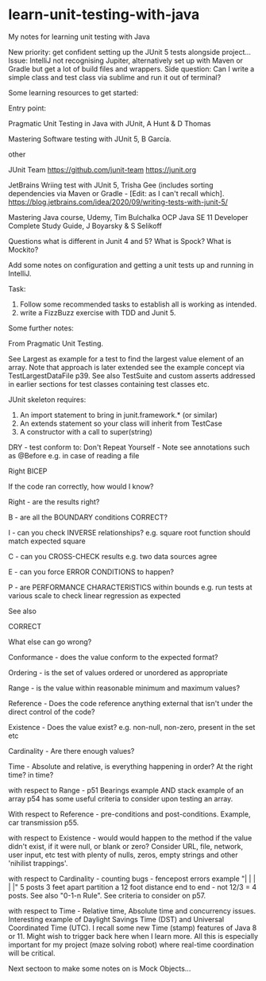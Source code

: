 # learn-unit-testing-with-java
My notes for learning unit testing with Java

New priority: get confident setting up the JUnit 5 tests alongside project...
Issue: IntelliJ not recognising Jupiter, alternatively set up with Maven or Gradle but get a lot of build files and wrappers. 
Side question: Can I write a simple class and test class via sublime and run it out of terminal?

Some learning resources to get started:

Entry point: 

Pragmatic Unit Testing in Java with JUnit, A Hunt & D Thomas

Mastering Software testing with JUnit 5, B García.

other

JUnit Team 
https://github.com/junit-team 
https://junit.org

JetBrains 
Wriing test with JUnit 5, Trisha Gee (includes sorting dependencies via Maven or Gradle - [Edit: as I can't recall which].
https://blog.jetbrains.com/idea/2020/09/writing-tests-with-junit-5/

Mastering Java course, Udemy, Tim Bulchalka
OCP Java SE 11 Developer Complete Study Guide, J Boyarsky & S Selikoff 


Questions what is different in Junit 4 and 5?
What is Spock?
What is Mockito?


Add some notes on configuration and getting a unit tests up and running in IntelliJ.

Task: 
1) Follow some recommended tasks to establish all is working as intended.
2) write a FizzBuzz exercise with TDD and Junit 5.


Some further notes:

From Pragmatic Unit Testing.

See Largest as example for a test to find the largest value element of an array. 
Note that approach is later extended see the example concept via TestLargestDataFile p39. See also TestSuite and custom asserts addressed in earlier sections for test classes containing test classes etc. 

JUnit skeleton requires:

1) An import statement to bring in junit.framework.* (or similar)
2) An extends statement so your class will inherit from TestCase
3) A constructor with a call to super(string)

DRY - test conform to: Don't Repeat Yourself - Note see annotations such as @Before e.g. in case of reading a file

Right BICEP

If the code ran correctly, how would I know?

Right - are the results right?

B - are all the BOUNDARY conditions CORRECT?

I - can you check INVERSE relationships? e.g. square root function should match expected square

C - can you CROSS-CHECK results e.g. two data sources agree

E - can you force ERROR CONDITIONS to happen?

P - are PERFORMANCE CHARACTERISTICS within bounds e.g. run tests at various scale to check linear regression as expected 

See also

CORRECT

What else can go wrong?

Conformance - does the value conform to the expected format?

Ordering - is the set of values ordered or unordered as appropriate

Range - is the value within reasonable minimum and maximum values?

Reference - Does the code reference anything external that isn't under the direct control of the code?

Existence - Does the value exist? e.g. non-null, non-zero, present in the set etc

Cardinality - Are there enough values?

Time - Absolute and relative, is everything happening in order? At the right time? in time?

with respect to Range - p51 Bearings example AND stack example of an array p54 has some useful criteria to consider upon testing an array.

With respect to Reference - pre-conditions and post-conditions. Example, car transmission p55.

with respect to Existence - would would happen to the method if the value didn't exist, if it were null, or blank or zero? Consider URL, file, network, user input, etc test with plenty of nulls, zeros, empty strings and other 'nihilist trappings'.

with respect to Cardinality - counting bugs - fencepost errors example "| | | | |" 5 posts 3 feet apart partition a 12 foot distance end to end - not 12/3 = 4 posts. See also "0-1-n Rule". See criteria to consider on p57.

with respect to Time - Relative time, Absolute time and concurrency issues. Interesting example of Daylight Savings Time (DST) and Universal Coordinated Time (UTC). I recall some new Time (stamp) features of Java 8 or 11. Might wish to trigger back here when I learn more. All this is especially important for my project (maze solving robot) where real-time coordination will be critical. 

Next sectoon to make some notes on is Mock Objects...
